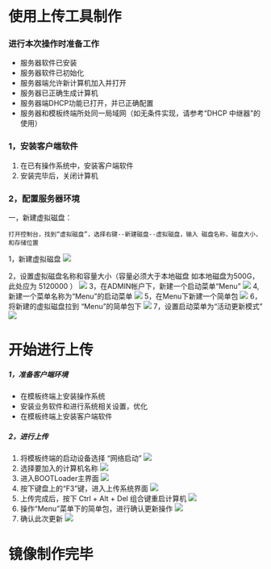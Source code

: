 # 使用上传工具制作

### 进行本次操作时准备工作

* 服务器软件已安装
* 服务器软件已初始化
* 服务器端允许新计算机加入并打开
* 服务器已正确生成计算机
* 服务器端DHCP功能已打开，并已正确配置
* 服务器和模板终端所处同一局域网（如无条件实现，请参考“DHCP 中继器”的使用）

### 1，安装客户端软件

1. 在已有操作系统中，安装客户端软件
2. 安装完毕后，关闭计算机

### 2，配置服务器环境

一，新建虚拟磁盘：

    打开控制台，找到“虚拟磁盘”，选择右键--新建磁盘--虚拟磁盘，输入 磁盘名称，磁盘大小，和存储位置

1，新建虚拟磁盘
![](/assets/10.png)




2，设置虚拟磁盘名称和容量大小（容量必须大于本地磁盘 如本地磁盘为500G，此处应为 5120000 ）
![](/assets/11.png)
3，在ADMIN帐户下，新建一个启动菜单“Menu”
![](/assets/12-1.png)
4, 新建一个菜单名称为“Menu”的启动菜单
![](/assets/13.png)
5，在Menu下新建一个简单包
![](/assets/14-1.png)
6，将新建的虚拟磁盘拉到 “Menu”的简单包下
![](/assets/15-1.png)
7，设置启动菜单为“活动更新模式”
![](/assets/16-1.png)

# 开始进行上传

##### 1，准备客户端环境

* 在模板终端上安装操作系统
* 安装业务软件和进行系统相关设置，优化
* 在模板终端上安装客户端软件

##### 2，进行上传

1. 将模板终端的启动设备选择 “网络启动”
  ![](/assets/18-2.png)
2. 选择要加入的计算机名称
  ![](/assets/18-1.png)
3. 进入BOOTLoader主界面
  ![](/assets/19-1.png)
4. 按下键盘上的“F3”键，进入上传系统界面
  ![](/assets/24-1.png)
5. 上传完成后，按下 Ctrl + Alt + Del 组合键重启计算机
  ![](/assets/24-2.png)
6. 操作“Menu”菜单下的简单包，进行确认更新操作
  ![](/assets/22-1.png)
7. 确认此次更新
  ![](/assets/23-1.png)

# 镜像制作完毕

